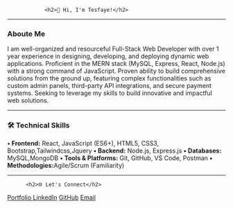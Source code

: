                 
                <h2>👋 Hi, I'm Tesfaye!</h2> 
 <hr>
            <h3>Aboute Me</h3> 
<p>
I am well-organized and resourceful Full-Stack Web Developer with over 1 year experience in designing, developing, and deploying dynamic web applications. Proficient in the MERN stack (MySQL, Express, React, Node.js) with a strong command of JavaScript. Proven ability to build comprehensive solutions from the ground up, featuring complex functionalities such as custom admin panels, third-party API integrations, and secure payment systems. Seeking to leverage my skills to build innovative and impactful web solutions.</p>               

<hr>
 <h3>🛠️ Technical Skills</h3>

<strong>• Frontend:</strong> React, JavaScript (ES6+), HTML5, CSS3, Bootstrap,Tailwindcss,Jquery
<strong>• Backend:</strong> Node.js, Express.js
<strong>• Databases:</strong> MySQL,MongoDB 
<strong>• Tools & Platforms:</strong> Git, GitHub, VS Code, Postman
<strong>• Methodologies:</strong>Agile/Scrum (Familiarity)
                  <hr>

          <h2>🌐 Let's Connect</h2>
         
<a href ='https://tesfayealemayehu.netlify.app/' >Portfolio </a>
<a href ='https://www.linkedin.com/in/tesfaye-alemayehu1/' >LinkedIn</a>
<a href ='https://github.com/Arcsmart/'>GitHub</a>
<a href ="mailto:tesfayealemayehu796@gmail.com" >Email</a>


                